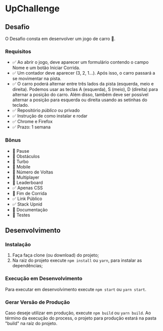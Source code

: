 # UpChallenge

## Desafio

O Desafio consta em desenvolver um jogo de carro 🚙.

### Requisitos

- ✅ Ao abrir o jogo, deve aparecer um formulário contendo o campo Nome e um botão Iniciar Corrida.
- ✅ Um contador deve aparecer (3, 2, 1...). Após isso, o carro passará a se movimentar na pista.
- ✅ O carro poderá alternar entre três lados da pista (esquerda, meio e direita). Podemos usar as teclas A (esquerda), S (meio), D (direita) para alternar a posição do carro. Além disso, também deve ser possível alternar a posição para esquerda ou direita usando as setinhas do teclado.
- ✅ Repositório _público_ ou privado
- ✅ Instrução de como instalar e rodar
- ✅ Chrome e Firefox
- ✅ Prazo: 1 semana

### Bônus

- 🚫 Pause
- 🚫 Obstáculos
- 🚫 Turbo
- 🚫 Mobile
- 🚫 Número de Voltas
- 🚫 Multiplayer
- 🚫 Leaderboard
- ✅ Apenas CSS
- 🚫 Fim de Corrida
- ✅ Link Público
- ✅ Stack Upnid
- 🚫 Documentação
- 🚫 Testes

## Desenvolvimento

### Instalação

1. Faça faça clone (ou download) do projeto;
2. Na raiz do projeto execute `npm install` ou `yarn`, para instalar as dependências;

### Execução em Desenvolvimento

Para executar em desenvolvimento execute `npm start` ou `yarn start`.

### Gerar Versão de Produção

Caso deseje utilizar em produção, execute `npm build` ou `yarn build`. Ao término da execução do process, o projeto para produção estará na pasta "build" na raíz do projeto.
